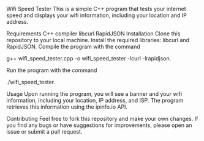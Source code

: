 Wifi Speed Tester
This is a simple C++ program that tests your internet speed and displays your wifi information, including your location and IP address.

Requirements
C++ compiler
libcurl
RapidJSON
Installation
Clone this repository to your local machine.
Install the required libraries: libcurl and RapidJSON.
Compile the program with the command 

g++ wifi_speed_tester.cpp -o wifi_speed_tester -lcurl -lrapidjson.

Run the program with the command 

./wifi_speed_tester.

Usage
Upon running the program, you will see a banner and your wifi information, including your location, IP address, and ISP. The program retrieves this information using the ipinfo.io API.

Contributing
Feel free to fork this repository and make your own changes. If you find any bugs or have suggestions for improvements, please open an issue or submit a pull request.
